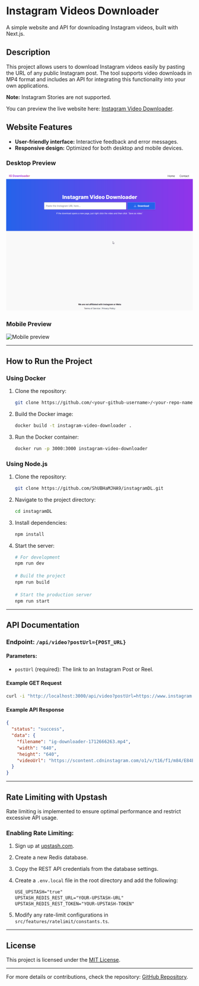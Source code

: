 # Instagram Videos Downloader

A simple website and API for downloading Instagram videos, built with Next.js.

## Description

This project allows users to download Instagram videos easily by pasting the URL of any public Instagram post. The tool supports video downloads in MP4 format and includes an API for integrating this functionality into your own applications.

**Note:** Instagram Stories are not supported.

You can preview the live website here: [Instagram Video Downloader](https://instagramdl-6orw.onrender.com).

## Website Features

- **User-friendly interface:** Interactive feedback and error messages.
- **Responsive design:** Optimized for both desktop and mobile devices.

### Desktop Preview

![Desktop preview](https://github.com/riad-azz/readme-storage/blob/main/instagram-videos-downloader/desktop-preview.gif?raw=true)

### Mobile Preview

![Mobile preview](https://github.com/riad-azz/readme-storage/blob/main/instagram-videos-downloader/mobile-preview.gif?raw=true)

---

## How to Run the Project

### Using Docker

1. Clone the repository:
   ```bash
   git clone https://github.com/<your-github-username>/<your-repo-name>.git
   ```

2. Build the Docker image:
   ```bash
   docker build -t instagram-video-downloader .
   ```

3. Run the Docker container:
   ```bash
   docker run -p 3000:3000 instagram-video-downloader
   ```

### Using Node.js

1. Clone the repository:
   ```bash
   git clone https://github.com/ShUBHaMJHA9/instagramDL.git
   ```

2. Navigate to the project directory:
   ```bash
   cd instagramDL
   ```

3. Install dependencies:
   ```bash
   npm install
   ```

4. Start the server:
   ```bash
   # For development
   npm run dev

   # Build the project
   npm run build

   # Start the production server
   npm run start
   ```

---

## API Documentation

### Endpoint: `/api/video?postUrl={POST_URL}`

#### Parameters:

- `postUrl` (required): The link to an Instagram Post or Reel.

#### Example GET Request

```bash
curl -i "http://localhost:3000/api/video?postUrl=https://www.instagram.com/p/CGh4a0iASGS"
```

#### Example API Response

```json
{
  "status": "success",
  "data": {
    "filename": "ig-downloader-1712666263.mp4",
    "width": "640",
    "height": "640",
    "videoUrl": "https://scontent.cdninstagram.com/o1/v/t16/f1/m84/E84E5DFC48EA8...etc"
  }
}
```

---

## Rate Limiting with Upstash

Rate limiting is implemented to ensure optimal performance and restrict excessive API usage.

### Enabling Rate Limiting:

1. Sign up at [upstash.com](https://upstash.com/).
2. Create a new Redis database.
3. Copy the REST API credentials from the database settings.
4. Create a `.env.local` file in the root directory and add the following:

   ```env
   USE_UPSTASH="true"
   UPSTASH_REDIS_REST_URL="YOUR-UPSTASH-URL"
   UPSTASH_REDIS_REST_TOKEN="YOUR-UPSTASH-TOKEN"
   ```

5. Modify any rate-limit configurations in `src/features/ratelimit/constants.ts`.

---

## License

This project is licensed under the [MIT License](LICENSE.md).

---

For more details or contributions, check the repository: [GitHub Repository](https://github.com/<your-github-username>/<your-repo-name>).

